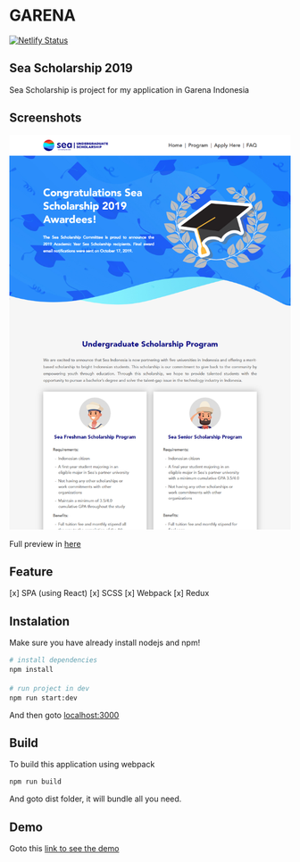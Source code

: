 # GARENA

[![Netlify Status](https://api.netlify.com/api/v1/badges/ef8d92be-3a19-4d1b-9fc1-f37522552884/deploy-status)](https://app.netlify.com/sites/agitated-shockley-fa850c/deploys)

## Sea Scholarship 2019

Sea Scholarship is project for my application in Garena Indonesia

## Screenshots

<p float="left">
<img src="https://raw.githubusercontent.com/saefullohmaslul/garena/master/src/assets/preview/preview.png" alt="ShopIn"/>
</p>

Full preview in [here](https://github.com/saefullohmaslul/garena/blob/master/src/assets/preview/Sea%20Scholarship%20Indonesia%20-%20Sea%20Group.png)

## Feature

[x] SPA (using React)
[x] SCSS
[x] Webpack
[x] Redux

## Instalation

Make sure you have already install nodejs and npm!

```bash
# install dependencies
npm install

# run project in dev
npm run start:dev
```

And then goto [localhost:3000](localhost:3000)

## Build

To build this application using webpack

```bash
npm run build
```

And goto dist folder, it will bundle all you need.

## Demo

Goto this [link to see the demo](https://5eeda3b0ee3a4317a263925e--agitated-shockley-fa850c.netlify.app/)
